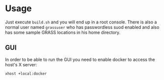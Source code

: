 # Usage


Just execute `build.sh` and you will end up in a root console.  There is also a normal user named
`grassuser` who has passwordless suod enabled and also has some sample GRASS locations in his home
directory.

## GUI

In order to be able to run the GUI you need to enable docker to access the host's X server:
```
xhost +local:docker
```
